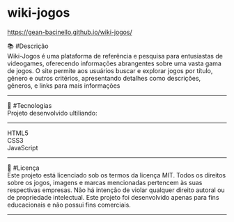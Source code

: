 # wiki-jogos
https://gean-bacinello.github.io/wiki-jogos/
 
📚 #Descrição <br>
Wiki-Jogos é uma plataforma de referência e pesquisa para entusiastas de videogames, oferecendo informações abrangentes sobre uma vasta gama de jogos. O site permite aos usuários buscar e explorar jogos por título, gênero e outros critérios, apresentando detalhes como descrições, gêneros, e links para mais informações <hr>

🚀 #Tecnologias <br>
Projeto desenvolvido ultiliando: <br>
<hr>

HTML5 <br>
CSS3 <br>
JavaScript <br>
<hr>

📜 #Licença <br>
Este projeto está licenciado sob os termos da licença MIT. Todos os direitos sobre os jogos, imagens e marcas mencionadas pertencem às suas respectivas empresas. Não há intenção de violar qualquer direito autoral ou de propriedade intelectual. Este projeto foi desenvolvido apenas para fins educacionais e não possui fins comerciais.

<hr>